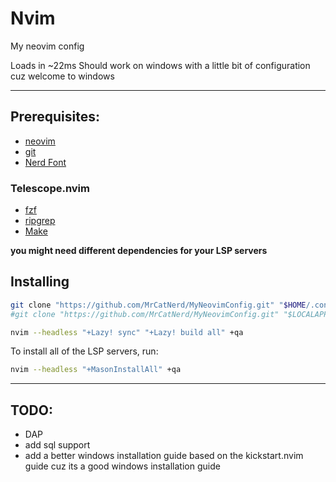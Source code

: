 # Nvim
My neovim config

Loads in ~22ms
Should work on windows with a little bit of configuration cuz welcome to windows

---

## Prerequisites:

- [neovim](https://neovim.io)
- [git](https://git-scm.com)
- [Nerd Font](https://www.nerdfonts.com)

### Telescope.nvim

- [fzf](https://github.com/junegunn/fzf)
- [ripgrep](https://github.com/BurntSushi/ripgrep)
- [Make](https://github.com/mirror/make)
<!-- if you have cmake you probably have make installed too -->
<!-- - [CMake](https://cmake.org) / [Make](https://github.com/mirror/make) -->

**you might need different dependencies for your LSP servers**

## Installing

```sh
git clone "https://github.com/MrCatNerd/MyNeovimConfig.git" "$HOME/.config/nvim" # Linux
#git clone "https://github.com/MrCatNerd/MyNeovimConfig.git" "$LOCALAPPDATA/nvim" # Windows

nvim --headless "+Lazy! sync" "+Lazy! build all" +qa
```

To install all of the LSP servers, run:

```sh
nvim --headless "+MasonInstallAll" +qa
```

---

## TODO:

- DAP
- add sql support
- add a better windows installation guide based on the kickstart.nvim guide cuz its a good windows installation guide
